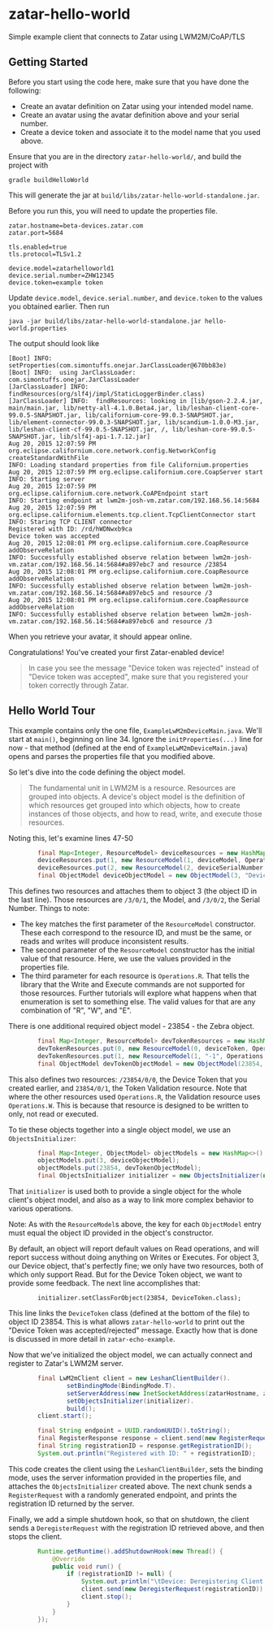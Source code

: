 # zatar-hello-world
Simple example client that connects to Zatar using LWM2M/CoAP/TLS

## Getting Started
Before you start using the code here, make sure that you have done the following:
* Create an avatar definition on Zatar using your intended model name.
* Create an avatar using the avatar definition above and your serial number.
* Create a device token and associate it to the model name that you used above.

Ensure that you are in the directory ```zatar-hello-world/```, and build the project with

```
gradle buildHelloWorld
```

This will generate the jar at ```build/libs/zatar-hello-world-standalone.jar```.

Before you run this, you will need to update the properties file.
```
zatar.hostname=beta-devices.zatar.com
zatar.port=5684

tls.enabled=true
tls.protocol=TLSv1.2

device.model=zatarhelloworld1
device.serial.number=ZHW12345
device.token=example token
```

Update ```device.model```, ```device.serial.number```, and ```device.token``` to the values you obtained earlier. Then run
```
java -jar build/libs/zatar-hello-world-standalone.jar hello-world.properties
```

The output should look like
```
[Boot] INFO:  setProperties(com.simontuffs.onejar.JarClassLoader@670bb83e)
[Boot] INFO:  using JarClassLoader: com.simontuffs.onejar.JarClassLoader
[JarClassLoader] INFO:  findResources(org/slf4j/impl/StaticLoggerBinder.class)
[JarClassLoader] INFO:  findResources: looking in [lib/gson-2.2.4.jar, main/main.jar, lib/netty-all-4.1.0.Beta4.jar, lib/leshan-client-core-99.0.5-SNAPSHOT.jar, lib/californium-core-99.0.3-SNAPSHOT.jar, lib/element-connector-99.0.3-SNAPSHOT.jar, lib/scandium-1.0.0-M3.jar, lib/leshan-client-cf-99.0.5-SNAPSHOT.jar, /, lib/leshan-core-99.0.5-SNAPSHOT.jar, lib/slf4j-api-1.7.12.jar]
Aug 20, 2015 12:07:59 PM org.eclipse.californium.core.network.config.NetworkConfig createStandardWithFile
INFO: Loading standard properties from file Californium.properties
Aug 20, 2015 12:07:59 PM org.eclipse.californium.core.CoapServer start
INFO: Starting server
Aug 20, 2015 12:07:59 PM org.eclipse.californium.core.network.CoAPEndpoint start
INFO: Starting endpoint at lwm2m-josh-vm.zatar.com/192.168.56.14:5684
Aug 20, 2015 12:07:59 PM org.eclipse.californium.elements.tcp.client.TcpClientConnector start
INFO: Staring TCP CLIENT connector
Registered with ID: /rd/hWDNwxb9ca
Device token was accepted
Aug 20, 2015 12:08:01 PM org.eclipse.californium.core.CoapResource addObserveRelation
INFO: Successfully established observe relation between lwm2m-josh-vm.zatar.com/192.168.56.14:5684#a897ebc7 and resource /23854
Aug 20, 2015 12:08:01 PM org.eclipse.californium.core.CoapResource addObserveRelation
INFO: Successfully established observe relation between lwm2m-josh-vm.zatar.com/192.168.56.14:5684#a897ebc5 and resource /3
Aug 20, 2015 12:08:01 PM org.eclipse.californium.core.CoapResource addObserveRelation
INFO: Successfully established observe relation between lwm2m-josh-vm.zatar.com/192.168.56.14:5684#a897ebc6 and resource /3
```

When you retrieve your avatar, it should appear online.

Congratulations! You've created your first Zatar-enabled device!

> In case you see the message "Device token was rejected" instead of "Device token was accepted", make sure that you registered your token correctly through Zatar.

## Hello World Tour

This example contains only the one file, ```ExampleLwM2mDeviceMain.java```. We'll start at ```main()```, beginning on line 34. Ignore the ```initProperties(...)``` line for now - that method (defined at the end of ```ExampleLwM2mDeviceMain.java```) opens and parses the properties file that you modified above.

So let's dive into the code defining the object model.

> The fundamental unit in LWM2M is a resource. Resources are grouped into objects. A device's object model is the definition of which resources get grouped into which objects, how to create instances of those objects, and how to read, write, and execute those resources.

Noting this, let's examine lines 47-50
```java
		final Map<Integer, ResourceModel> deviceResources = new HashMap<Integer, ResourceModel>();
		deviceResources.put(1, new ResourceModel(1, deviceModel, Operations.R, false, false, Type.STRING, "", "", ""));
		deviceResources.put(2, new ResourceModel(2, deviceSerialNumber, Operations.R, false, false, Type.STRING, "", "", ""));
		final ObjectModel deviceObjectModel = new ObjectModel(3, "Device", "", false, true, deviceResources);
```

This defines two resources and attaches them to object 3 (the object ID in the last line). Those resources are ```/3/0/1```, the Model, and ```/3/0/2```, the Serial Number. Things to note:
* The key matches the first parameter of the ```ResourceModel``` constructor. These each correspond to the resource ID, and must be the same, or reads and writes will produce inconsistent results.
* The second parameter of the ```ResourceModel``` constructor has the initial value of that resource. Here, we use the values provided in the properties file.
* The third parameter for each resource is ```Operations.R```. That tells the library that the Write and Execute commands are not supported for those resources. Further tutorials will explore what happens when that enumeration is set to something else. The valid values for that are any combination of "R", "W", and "E".

There is one additional required object model - 23854 - the Zebra object.
```java
		final Map<Integer, ResourceModel> devTokenResources = new HashMap<Integer, ResourceModel>();
		devTokenResources.put(0, new ResourceModel(0, deviceToken, Operations.R, false, false, Type.STRING, "", "", ""));
		devTokenResources.put(1, new ResourceModel(1, "-1", Operations.W, false, false, Type.INTEGER, "", "", ""));
		final ObjectModel devTokenObjectModel = new ObjectModel(23854, "Zatar Device Token", "", false, true, devTokenResources);
```

This also defines two resources: ```/23854/0/0```, the Device Token that you created earlier, and ```23854/0/1```, the Token Validation resource. Note that where the other resources used ```Operations.R```, the Validation resource uses ```Operations.W```. This is because that resource is designed to be written to only, not read or executed.

To tie these objects together into a single object model, we use an ```ObjectsInitializer```:
```java
		final Map<Integer, ObjectModel> objectModels = new HashMap<>();
		objectModels.put(3, deviceObjectModel);
		objectModels.put(23854, devTokenObjectModel);
		final ObjectsInitializer initializer = new ObjectsInitializer(new LwM2mModel(objectModels));
```

That ```initializer``` is used both to provide a single object for the whole client's object model, and also as a way to link more complex behavior to various operations.

Note: As with the ```ResourceModel```s above, the key for each ```ObjectModel``` entry must equal the object ID provided in the object's constructor.

By default, an object will report default values on Read operations, and will report success without doing anything on Writes or Executes. For object 3, our Device object, that's perfectly fine; we only have two resources, both of which only support Read. But for the Device Token object, we want to provide some feedback. The next line accomplishes that:
```
		initializer.setClassForObject(23854, DeviceToken.class);
```

This line links the ```DeviceToken``` class (defined at the bottom of the file) to object ID 23854. This is what allows ```zatar-hello-world``` to print out the "Device Token was accepted/rejected" message. Exactly how that is done is discussed in more detail in ```zatar-echo-example```.

Now that we've initialized the object model, we can actually connect and register to Zatar's LWM2M server.
```java
		final LwM2mClient client = new LeshanClientBuilder().
				setBindingMode(BindingMode.T).
				setServerAddress(new InetSocketAddress(zatarHostname, zatarPort)).
				setObjectsInitializer(initializer).
				build();
		client.start();

		final String endpoint = UUID.randomUUID().toString();
		final RegisterResponse response = client.send(new RegisterRequest(endpoint));
		final String registrationID = response.getRegistrationID();
		System.out.println("Registered with ID: " + registrationID);
```

This code creates the client using the ```LeshanClientBuilder```, sets the binding mode, uses the server information provided in the properties file, and attaches the ```ObjectsInitializer``` created above. The next chunk sends a ```RegisterRequest``` with a randomly generated endpoint, and prints the registration ID returned by the server.

Finally, we add a simple shutdown hook, so that on shutdown, the client sends a ```DeregisterRequest``` with the registration ID retrieved above, and then stops the client.
```java
		Runtime.getRuntime().addShutdownHook(new Thread() {
			@Override
			public void run() {
				if (registrationID != null) {
					System.out.println("\tDevice: Deregistering Client '" + registrationID + "'");
					client.send(new DeregisterRequest(registrationID));
					client.stop();
				}
			}
		});
```
